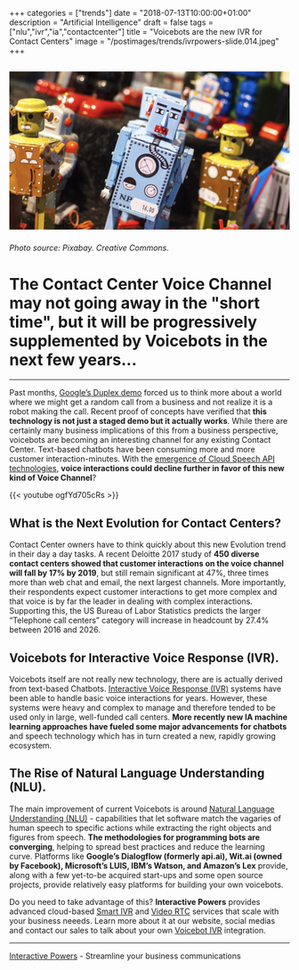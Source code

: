 +++
categories = ["trends"]
date = "2018-07-13T10:00:00+01:00"
description = "Artificial Intelligence"
draft = false
tags = ["nlu","ivr","ia","contactcenter"]
title = "Voicebots are the new IVR for Contact Centers"
image = "/postimages/trends/ivrpowers-slide.014.jpeg"
+++

![Artificial Intelligence AI](/postimages/trends/ivrpowers-slide.014.jpeg)
-----------
###### Photo source: Pixabay. Creative Commons.

# The Contact Center Voice Channel may not going away in the "short time", but it will be progressively supplemented by Voicebots in the next few years...
---

Past months, [Google’s Duplex demo](https://youtu.be/ogfYd705cRs) forced us to think more about a world where we might get a random call from a business and not realize it is a robot making the call. Recent proof of concepts have verified that **this technology is not just a staged demo but it actually works**. While there are certainly many business implications of this from a business perspective, voicebots are becoming an interesting channel for any existing Contact Center. Text-based chatbots have been consuming more and more customer interaction-minutes. With the [emergence of Cloud Speech API technologies](https://blog.ivrpowers.com/post/trends/cloud-api-trend/), **voice interactions could decline further in favor of this new kind of Voice Channel**?

{{<  youtube ogfYd705cRs >}}

##	What is the Next Evolution for Contact Centers?

Contact Center owners have to think quickly about this new Evolution trend in their day a day tasks. A recent Deloitte 2017 study of **450 diverse contact centers showed that customer interactions on the voice channel will fall by 17% by 2019**, but still remain significant at 47%, three times more than web chat and email, the next largest channels. More importantly, their respondents expect customer interactions to get more complex and that voice is by far the leader in dealing with complex interactions. Supporting this, the US Bureau of Labor Statistics predicts the larger “Telephone call centers” category will increase in headcount by 27.4% between 2016 and 2026.

##	Voicebots for Interactive Voice Response (IVR).

Voicebots itself are not really new technology, there are is actually derived from text-based Chatbots. [Interactive Voice Response (IVR)](https://blog.ivrpowers.com/post/technologies/what-is-ivr/) systems have been able to handle basic voice interactions for years. However, these systems were heavy and complex to manage and therefore tended to be used only in large, well-funded call centers. **More recently new IA machine learning approaches have fueled some major advancements for chatbots** and speech technology which has in turn created a new, rapidly growing ecosystem.

##	The Rise of Natural Language Understanding (NLU).

The main improvement of current Voicebots is around [Natural Language Understanding (NLU)](https://blog.ivrpowers.com/post/technologies/what-is-nlu/) - capabilities that let software match the vagaries of human speech to specific actions while extracting the right objects and figures from speech. **The methodologies for programming bots are converging**, helping to spread best practices and reduce the learning curve. Platforms like **Google’s Dialogflow (formerly api.ai), Wit.ai (owned by Facebook), Microsoft’s LUIS, IBM’s Watson, and Amazon’s Lex** provide, along with a few yet-to-be acquired start-ups and some open source projects, provide relatively easy platforms for building your own voicebots.

Do you need to take advantage of this? **Interactive Powers** provides advanced cloud-based [Smart IVR](https://www.ivrpowers.com/voicexml/) and [Video RTC](https://www.ivrpowers.com/videortc/) services that scale with your business neeeds. Learn more about it at our website, social medias and contact our sales to talk about your own [Voicebot IVR](https://www.ivrpowers.com/portfolio/voicebot/) integration.

---
[Interactive Powers](https://www.ivrpowers.com/) - Streamline your business communications



